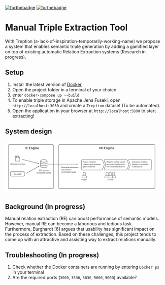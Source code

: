 [![forthebadge](https://forthebadge.com/images/badges/made-with-python.svg)](https://forthebadge.com) [![forthebadge](https://forthebadge.com/images/badges/uses-badges.svg)](https://forthebadge.com)

# Manual Triple Extraction Tool
With Treption (a-lack-of-inspiration-temporarily-working-name) we propose a system that enables semantic triple generation by adding a gamified layer on top of existing automatic Relation Extraction systems (Research in progress). 

## Setup 
1. Install the latest version of [Docker](https://docs.docker.com/install/)
2. Open the project folder in a terminal of your choice
3. enter `docker-compose up --build`
4. To enable triple storage in Apache Jena Fuseki, open `http://localhost:3030` and create a `Treption` dataset (To be automated).
5. Open the application in your browser at `http://localhost:5000` to start extracting!

## System design 
![SystemDesign](./SystemDesign.png)

## Background (In progress)
Manual relation extraction (RE) can boost performance of semantic models. However, manual RE can become a laborious and tedious task. Furthermore, Burghardt [6] argues that usability has significant impact on the process of extraction. Based on these challenges, this project tends to come up with an attractive and assisting way to extract relations manually.

## Troubleshooting (In progress)
1. Check whether the Docker containers are running by entering `Docker ps` in your terminal
2. Are the required ports (`3000`, `3306`, `3030`, `5000`, `9000`) available?